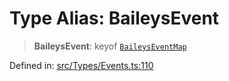 # Type Alias: BaileysEvent

> **BaileysEvent**: keyof [`BaileysEventMap`](BaileysEventMap.md)

Defined in: [src/Types/Events.ts:110](https://github.com/Fokusdotid/bail/blob/8b525f9ebcc20cb9acd0f880b6ad58976e38b117/src/Types/Events.ts#L110)

